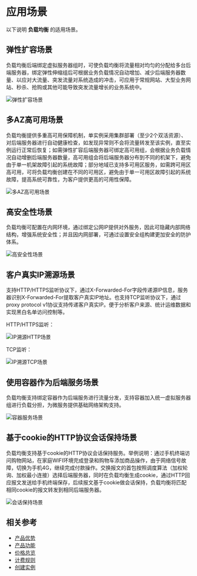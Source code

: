 # 应用场景

以下说明 **负载均衡** 的适用场景。

## 弹性扩容场景
负载均衡后端绑定虚拟服务器组时，可使负载均衡将流量相对均匀的分配给多台后端服务器，绑定弹性伸缩组后可根据业务负载情况自动增加、减少后端服务器数量、以应对大流量、突发流量对系统造成的冲击，可应用于常规网站、大型业务网站、秒杀、抢购或其他可能导致突发流量增长的业务系统中。

![弹性扩容场景](../../../../image/Networking/ALB/ALB-042.png)


## 多AZ高可用场景
负载均衡提供多重高可用保障机制，单实例采用集群部署（至少2个双活资源）、对后端服务器进行自动健康检查，如发现异常则不会将流量转发至该实例，直至实例运行正常后恢复；如需弹性扩容后端服务器可绑定高可用组，会根据业务负载情况自动增删后端服务器数量，高可用组会将后端服务器分布到不同的机架下，避免由于单一机架故障引起的系统故障；部分地域已支持多可用区服务，如需跨可用区高可用，可将负载均衡创建在不同的可用区，避免由于单一可用区故障引起的系统故障，提高系统可靠性，为客户提供更高的可用性保障。

![多AZ高可用场景](../../../../image/Networking/ALB/ALB-008.png)

## 高安全性场景
负载均衡可配置在内网环境，通过绑定公网IP提供对外服务，因此可隐藏内部网络结构，增强系统安全性；并且因内网部署，可通过设置安全组构建更加安全的防护体系。

![高安全性场景](../../../../image/Networking/ALB/ALB-005.png)

## 客户真实IP溯源场景
支持HTTP/HTTPS监听协议下，通过X-Forwarded-For字段传递源IP信息，服务器识别X-Forwarded-For提取客户真实IP地址。也支持TCP监听协议下，通过proxy protocol v1协议支持传递客户真实IP。便于分析客户来源、统计运维数据和实现黑白名单访问控制等。

HTTP/HTTPS监听：

![IP溯源HTTP场景](../../../../image/Networking/ALB/ALB-007.png)

TCP监听：

![IP溯源TCP场景](../../../../image/Networking/ALB/ALB-004.png)

## 使用容器作为后端服务场景
负载均衡支持绑定容器作为后端服务进行流量分发，支持容器加入统一虚拟服务器组进行负载分担，为微服务提供基础网络架构支持。

![容器服务场景](../../../../image/Networking/ALB/ALB-009.png)

## 基于cookie的HTTP协议会话保持场景
负载均衡支持基于cookie的HTTP协议会话保持服务。举例说明：通过手机终端访问购物网站，在家庭WIFI环境完成登录和购物车添加商品操作，由于网络信号故障，切换为手机4G，继续完成付款操作。交换报文的首包按照调度算法（加权轮询、加权最小连接）选择后端服务器，同时在负载均衡生成cookie，通过HTTP回应报文发送给手机终端保存，后续报文基于cookie做会话保持，负载均衡将匹配相同cookie的报文转发到相同后端服务器。 

![会话保持场景](../../../../image/Networking/ALB/ALB-006.png)

## 相关参考

- [产品优势](../Product-Introduction/Benefits.md)
- [产品功能](../Product-Introduction/Functions.md)
- [价格总览](../Pricing/Price-Overview.md)
- [计费规则](../Pricing/Billing-Rules.md)
- [创建实例](../Getting-Started/Create-ALB-Instance.md)
